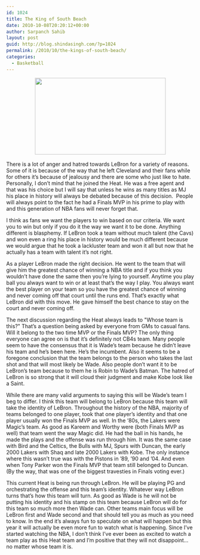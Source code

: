 ```yaml
---
id: 1024
title: The King of South Beach
date: 2010-10-08T20:20:12+00:00
author: Sarpanch Sahib
layout: post
guid: http://blog.shindasingh.com/?p=1024
permalink: /2010/10/the-kings-of-south-beach/
categories:
  - Basketball
---
```

<p style="text-align: center;">
  <a href="/wp-content/uploads/2010/10/lebron-heat-tx1_display_image.jpg"><img class="size-full wp-image-1027 aligncenter" title="lebron-heat-tx1_display_image" src="/wp-content/uploads/2010/10/lebron-heat-tx1_display_image.jpg" alt="" width="350" height="205" srcset="/wp-content/uploads/2010/10/lebron-heat-tx1_display_image.jpg 350w, /wp-content/uploads/2010/10/lebron-heat-tx1_display_image-300x175.jpg 300w" sizes="(max-width: 350px) 100vw, 350px" /></a>
</p>

There is a lot of anger and hatred towards LeBron for a variety of reasons. Some of it is because of the way that he left Cleveland and their fans while for others it’s because of jealousy and there are some who just like to hate. Personally, I don’t mind that he joined the Heat. He was a free agent and that was his choice but I will say that unless he wins as many titles as MJ his place in history will always be debated because of this decision.  People will always point to the fact he had a Finals MVP in his prime to play with and this generation of NBA fans will never forget that.

I think as fans we want the players to win based on our criteria. We want you to win but only if you do it the way we want it to be done. Anything different is blasphemy. If LeBron took a team without much talent (the Cavs) and won even a ring his place in history would be much different because we would argue that he took a lackluster team and won it all but now that he actually has a team with talent it’s not right.

As a player LeBron made the right decision. He went to the team that will give him the greatest chance of winning a NBA title and if you think you wouldn’t have done the same then you’re lying to yourself. Anytime you play ball you always want to win or at least that’s the way I play. You always want the best player on your team so you have the greatest chance of winning and never coming off that court until the runs end. That’s exactly what LeBron did with this move. He gave himself the best chance to stay on the court and never coming off.

The next discussion regarding the Heat always leads to "Whose team is this?" That’s a question being asked by everyone from GMs to casual fans. Will it belong to the two time MVP or the Finals MVP? The only thing everyone can agree on is that it’s definitely not CB4s team. Many people seem to have the consensus that it is Wade’s team because he didn’t leave his team and he’s been here. He’s the incumbent. Also it seems to be a foregone conclusion that the team belongs to the person who takes the last shot and that will most likely be Wade. Also people don’t want it to be LeBron’s team because to them he is Robin to Wade’s Batman. The hatred of LeBron is so strong that it will cloud their judgment and make Kobe look like a Saint.

While there are many valid arguments to saying this will be Wade’s team I beg to differ. I think this team will belong to LeBron because this team will take the identity of LeBron. Throughout the history of the NBA, majority of teams belonged to one player, took that one player’s identity and that one player usually won the Finals MVP as well. In the ‘80s, the Lakers were Magic’s team. As good as Kareem and Worthy were (both Finals MVP as well) that team went the way Magic did. He had the ball in his hands, he made the plays and the offense was run through him. It was the same case with Bird and the Celtics, the Bulls with MJ, Spurs with Duncan, the early 2000 Lakers with Shaq and late 2000 Lakers with Kobe. The only instance where this wasn’t true was with the Pistons in ’89, ’90 and ’04. And even when Tony Parker won the Finals MVP that team still belonged to Duncan. (By the way, that was one of the biggest travesties in Finals voting ever.)

This current Heat is being run through LeBron. He will be playing PG and orchestrating the offense and this team’s identity. Whatever way LeBron turns that’s how this team will turn. As good as Wade is he will not be putting his identity and his stamp on this team because LeBron will do for this team so much more then Wade can. Other teams main focus will be LeBron first and Wade second and that should tell you as much as you need to know. In the end it’s always fun to speculate on what will happen but this year it will actually be even more fun to watch what is happening. Since I’ve started watching the NBA, I don’t think I’ve ever been as excited to watch a team play as this Heat team and I’m positive that they will not disappoint… no matter whose team it is.